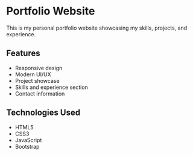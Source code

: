 # Portfolio Website

This is my personal portfolio website showcasing my skills, projects, and experience.

## Features
- Responsive design
- Modern UI/UX
- Project showcase
- Skills and experience section
- Contact information

## Technologies Used
- HTML5
- CSS3
- JavaScript
- Bootstrap 